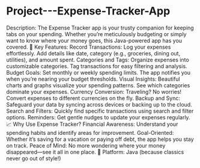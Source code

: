 # Project---Expense-Tracker-App
 Description: The Expense Tracker app is your trusty companion for keeping tabs on your spending. Whether you’re meticulously budgeting or simply want to know where your money goes, this Java-powered app has you covered.  🌟 Key Features:  Record Transactions: Log your expenses effortlessly. Add details like date, category (e.g., groceries, dining out, utilities), and amount spent. Categories and Tags: Organize expenses into customizable categories. Tag transactions for easy filtering and analysis. Budget Goals: Set monthly or weekly spending limits. The app notifies you when you’re nearing your budget thresholds. Visual Insights: Beautiful charts and graphs visualize your spending patterns. See which categories dominate your expenses. Currency Conversion: Traveling? No worries! Convert expenses to different currencies on the fly. Backup and Sync: Safeguard your data by syncing across devices or backing up to the cloud. Search and Filters: Quickly find specific transactions using search and filter options. Reminders: Get gentle nudges to update your expenses regularly. 📈 Why Use Expense Tracker?  Financial Awareness: Understand your spending habits and identify areas for improvement. Goal-Oriented: Whether it’s saving for a vacation or paying off debt, the app helps you stay on track. Peace of Mind: No more wondering where your money disappeared—see it all in one place. 📱 Platform: Java (because classics never go out of style!)
